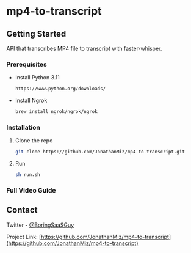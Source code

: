 # mp4-to-transcript

<!-- GETTING STARTED -->
## Getting Started

API that transcribes MP4 file to transcript with faster-whisper.

### Prerequisites

* Install Python 3.11
  ```sh
  https://www.python.org/downloads/
  ```
* Install Ngrok
    ```sh
   brew install ngrok/ngrok/ngrok
    ```
### Installation

1. Clone the repo
   ```sh
   git clone https://github.com/JonathanMiz/mp4-to-transcript.git
   ```
2. Run
   ```sh
   sh run.sh
   ```

### Full Video Guide

[]()


<!-- CONTACT -->
## Contact

Twitter - [@BoringSaaSGuy](https://twitter.com/your_username)

Project Link: [https://github.com/JonathanMiz/mp4-to-transcript](https://github.com/JonathanMiz/mp4-to-transcript)


